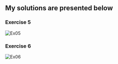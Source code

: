 <h2>My solutions are presented below</h2>

<h3>Exercise 5</h3>

![Ex05](https://user-images.githubusercontent.com/91955435/228087441-d8a9dfc0-7794-4ba7-89db-ff958344fa5e.gif)

<h3>Exercise 6</h3>

![Ex06](https://user-images.githubusercontent.com/91955435/228828749-5e86d19d-9ec3-4f08-a574-7c3465fd7b84.gif)
